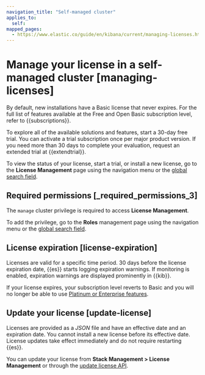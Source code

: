 ```yaml
---
navigation_title: "Self-managed cluster"
applies_to:
  self:
mapped_pages:
  - https://www.elastic.co/guide/en/kibana/current/managing-licenses.html
---
```


# Manage your license in a self-managed cluster [managing-licenses]

By default, new installations have a Basic license that never expires. For the full list of features available at the Free and Open Basic subscription level, refer to {{subscriptions}}.

To explore all of the available solutions and features, start a 30-day free trial. You can activate a trial subscription once per major product version. If you need more than 30 days to complete your evaluation, request an extended trial at {{extendtrial}}.

To view the status of your license, start a trial, or install a new license, go to the **License Management** page using the navigation menu or the [global search field](../../explore-analyze/find-and-organize/find-apps-and-objects.md).


## Required permissions [_required_permissions_3] 

The `manage` cluster privilege is required to access **License Management**.

To add the privilege, go to the **Roles** management page using the navigation menu or the [global search field](../../explore-analyze/find-and-organize/find-apps-and-objects.md).


## License expiration [license-expiration] 

Licenses are valid for a specific time period. 30 days before the license expiration date, {{es}} starts logging expiration warnings. If monitoring is enabled, expiration warnings are displayed prominently in {{kib}}.

If your license expires, your subscription level reverts to Basic and you will no longer be able to use [Platinum or Enterprise features](https://www.elastic.co/subscriptions).


## Update your license [update-license] 

Licenses are provided as a *JSON* file and have an effective date and an expiration date. You cannot install a new license before its effective date. License updates take effect immediately and do not require restarting {{es}}.

You can update your license from **Stack Management > License Management** or through the [update license API](https://www.elastic.co/docs/api/doc/elasticsearch/operation/operation-license-post).

